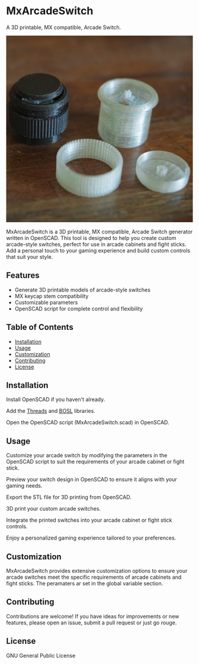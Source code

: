 # MxArcadeSwitch
A  3D printable, MX compatible, Arcade Switch.

![MxArcadeSwitch Logo](thumbnailMxArcadeSwitch.jpg)

MxArcadeSwitch is a 3D printable, MX compatible, Arcade Switch generator written in OpenSCAD. This tool is designed to help you create custom arcade-style switches, perfect for use in arcade cabinets and fight sticks.  Add a personal touch to your gaming experience and build custom controls that suit your style.

## Features

- Generate 3D printable models of arcade-style switches
- MX keycap stem compatibility
- Customizable parameters 
- OpenSCAD script for complete control and flexibility

## Table of Contents

- [Installation](#installation)
- [Usage](#usage)
- [Customization](#customization)
- [Contributing](#contributing)
- [License](#license)

## Installation

Install OpenSCAD if you haven't already. 

Add the [Threads](https://github.com/rcolyer/threads-scad) and [BOSL](https://github.com/revarbat/BOSL) libraries.

Open the OpenSCAD script (MxArcadeSwitch.scad) in OpenSCAD.

## Usage
Customize your arcade switch by modifying the parameters in the OpenSCAD script to suit the requirements of your arcade cabinet or fight stick.

Preview your switch design in OpenSCAD to ensure it aligns with your gaming needs.

Export the STL file for 3D printing from OpenSCAD. 

3D print your custom arcade switches.

Integrate the printed switches into your arcade cabinet or fight stick controls.

Enjoy a personalized gaming experience tailored to your preferences.

## Customization
MxArcadeSwitch provides extensive customization options to ensure your arcade switches meet the specific requirements of arcade cabinets and fight sticks. The peramaters ar set in the global variable section.

## Contributing
Contributions are welcome! If you have ideas for improvements or new features, please open an issue, submit a pull request or just go rouge.

## License
GNU General Public License
   
